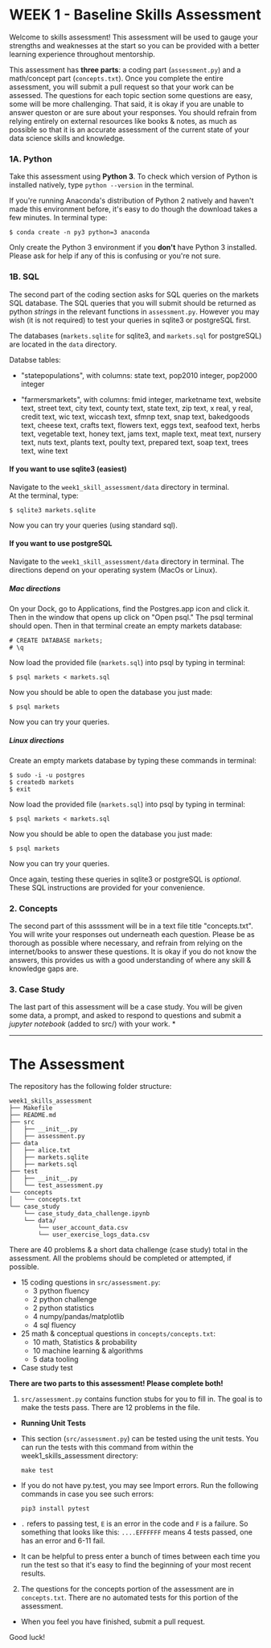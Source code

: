 # WEEK 1 - Baseline Skills Assessment


Welcome to skills assessment!  This assessment will be used to gauge your strengths and weaknesses at the start so you can be provided with a better learning experience throughout mentorship.

This assessment has **three parts**: a coding part (`assessment.py`) and a math/concept part (`concepts.txt`). Once you complete the entire assessment, you will submit a pull request so that your work can be assessed. The questions for each topic section some questions are easy, some will be more challenging. That said, it is okay if you are unable to answer queston or are sure about your responses. You should refrain from relying entirely on external resources like books & notes, as much as possible so that it is an accurate assessment of the current state of your data science skills and knowledge.


### 1A. Python
Take this assessment using  **Python 3**.  To check which version of Python is installed natively, type `python --version` in the terminal. 

If you're running Anaconda's distribution of Python 2 natively and haven't made this environment before, it's easy to do though the download takes a few minutes.  In terminal type:
```
$ conda create -n py3 python=3 anaconda
```        
Only create the Python 3 environment if you **don't** have Python 3 installed.  Please ask for help if any of this is confusing or you're not sure.  


### 1B. SQL
The second part of the coding section asks for SQL queries on the markets SQL database.  The SQL queries that you will submit should be returned as python *strings* in the relevant functions in `assessment.py`.  However you may wish (it is not required) to test your queries in sqlite3 or postgreSQL first.

The databases (`markets.sqlite` for sqlite3, and `markets.sql` for postgreSQL) are located in the `data` directory. 

Databse tables:
- "statepopulations", with columns:
    state text,
    pop2010 integer,
    pop2000 integer
    
- "farmersmarkets", with columns:
    fmid integer,
    marketname text,
    website text,
    street text,
    city text,
    county text,
    state text,
    zip text,
    x real,
    y real,
    credit text,
    wic text,
    wiccash text,
    sfmnp text,
    snap text,
    bakedgoods text,
    cheese text,
    crafts text,
    flowers text,
    eggs text,
    seafood text,
    herbs text,
    vegetable text,
    honey text,
    jams text,
    maple text,
    meat text,
    nursery text,
    nuts text,
    plants text,
    poulty text,
    prepared text,
    soap text,
    trees text,
    wine text


#### If you want to use sqlite3 (easiest)
Navigate to the `week1_skill_assessment/data` directory in terminal.  
At the terminal, type:
```
$ sqlite3 markets.sqlite
```
Now you can try your queries (using standard sql).


#### If you want to use postgreSQL
Navigate to the `week1_skill_assessment/data` directory in terminal.
The directions depend on your operating system (MacOs or Linux). 

##### Mac directions
On your Dock, go to Applications, find the Postgres.app icon and click it.
Then in the window that opens up click on "Open psql."  The psql terminal should open.  Then in that terminal create an empty markets database:  
```
# CREATE DATABASE markets;
# \q
```
Now load the provided file (`markets.sql`) into psql by typing in terminal:
```
$ psql markets < markets.sql
```
Now you should be able to open the database you just made:
```
$ psql markets
```
Now you can try your queries.

##### Linux directions
Create an empty markets database by typing these commands in terminal: 
```
$ sudo -i -u postgres
$ createdb markets
$ exit
```
Now load the provided file (`markets.sql`) into psql by typing in terminal:
```
$ psql markets < markets.sql
```
Now you should be able to open the database you just made:
```
$ psql markets
```
Now you can try your queries.  

Once again, testing these queries in sqlite3 or postgreSQL is *optional*.  These SQL instructions are provided for your convenience.

### 2. Concepts
The second part of this assssment will be in a text file title "concepts.txt". You will write your responses out underneath each question. Please be as thorough as possible where necessary, and refrain from relying on the internet/books to answer these questions. It is okay if you do not know the answers, this provides us with a good understanding of where any skill & knowledge gaps are. 

### 3. Case Study
The last part of this assessment will be a case study. You will be given some data, a prompt, and asked to respond to questions
and submit a *jupyter notebook* (added to src/) with your work.
*

________________________________________________________________________________________________________________________
# The Assessment

The repository has the following folder structure:

    week1_skills_assessment
    ├── Makefile
    ├── README.md
    ├── src
    │   ├── __init__.py
    │   ├── assessment.py
    ├── data
    │   ├── alice.txt
    │   ├── markets.sqlite
    │   ├── markets.sql
    ├── test
    │   ├── __init__.py
    │   └── test_assessment.py
    └── concepts
    │   └── concepts.txt
    └── case_study
        └── case_study_data_challenge.ipynb
        └── data/
            └── user_account_data.csv
            └── user_exercise_logs_data.csv

There are 40 problems & a short data challenge (case study) total in the assessment.  All the problems should be completed or attempted, if possible.   
- 15 coding questions in `src/assessment.py`: 
    - 3 python fluency
    - 2 python challenge
    - 2 python statistics
    - 4 numpy/pandas/matplotlib
    - 4 sql fluency
- 25 math & conceptual questions in `concepts/concepts.txt`: 
    - 10 math, Statistics & probability
    - 10 machine learning & algorithms
    - 5 data tooling
- Case study test

**There are two parts to this assessment!  Please complete both!**

1. `src/assessment.py` contains function stubs for you to fill in. The goal is to make the tests pass. There are 12 problems in the file.

 * **Running Unit Tests**

 * This section (`src/assessment.py`) can be tested using the unit tests. You can run the tests with this command from within the week1_skills_assessment directory:    

    `make test`

 * If you do not have py.test, you may see Import errors. Run the following commands in case you see such errors:    

    `pip3 install pytest`     

 * `.` refers to passing test, `E` is an error in the code and `F` is a failure. So something that looks like this: `....EFFFFFF` means 4 tests passed, one has an error and 6-11 fail.
 * It can be helpful to press enter a bunch of times between each time you run the test so that it's easy to find the beginning of your most recent results.    


2. The questions for the concepts portion of the assessment are in `concepts.txt`.
  There are no automated tests for this portion of the assessment.

* When you feel you have finished, submit a pull request.


Good luck!
